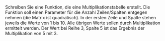 Schreiben Sie eine Funktion, die eine Multiplikationstabelle erstellt. Die
Funktion soll einen Parameter für die Anzahl Zeilen/Spalten entgegen nehmen
(die Matrix ist quadratisch). In der ersten Zeile und Spalte stehen jeweils die
Werte von 1 bis 10. Alle übrigen Werte sollen durch Multiplikation ermittelt
werden. Der Wert bei Reihe 3, Spalte 5 ist das Ergebnis der Multiplikation von
5 mit 3.
